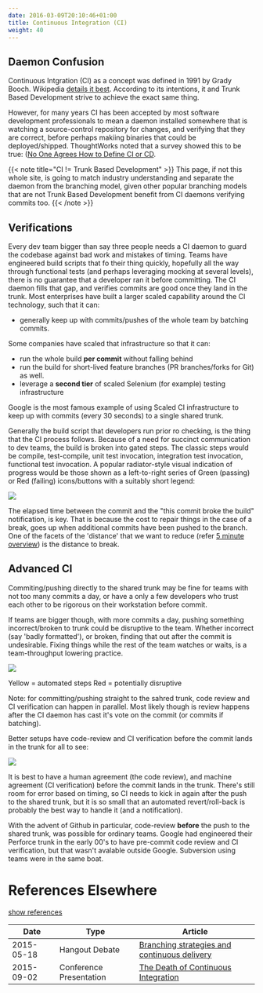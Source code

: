 ```yaml
---
date: 2016-03-09T20:10:46+01:00
title: Continuous Integration (CI)
weight: 40
---
```


## Daemon Confusion

Continuous Intgration (CI) as a concept was defined in 1991 by Grady Booch. Wikipedia
[details it best](https://en.wikipedia.org/wiki/Continuous_integration). 
According to its intentions, it and Trunk Based Development strive to achieve the exact same thing.

However, for many years CI has been accepted by most software development professionals to mean a daemon installed
somewhere that is watching a source-control repository for changes, and verifying that they are correct, before 
perhaps makiing binaries that could be deployed/shipped.  ThoughtWorks noted that a survey showed this 
to be true: ([No One Agrees How to Define CI or CD](https://blog.snap-ci.com/blog/2016/07/26/continuous-delivery-integration-devops-research/).

{{< note title="CI != Trunk Based Development" >}}
This page, if not this whole site, is going to match industry understanding and separate the daemon from the branching
model, given other popular branching models that are not Trunk Based Development benefit from CI daemons verifying 
commits too.
{{< /note >}}

## Verifications

Every dev team bigger than say three people needs a CI daemon to guard the codebase against bad work and mistakes of 
timing. Teams have engineered build scripts that fo their thing quickly, hopefully all the way through functional 
tests (and perhaps leveraging mocking at several levels), there is no guarantee that a developer ran it before 
committing. The CI daemon fills that gap, and verifies commits are good once they land in the trunk. Most enterprises 
have built a larger scaled capability around the CI technology, such that it can:

* generally keep up with commits/pushes of the whole team by batching commits.

Some companies have scaled that infrastructure so that it can:

* run the whole build **per commit** without falling behind
* run the build for short-lived feature branches (PR branches/forks for Git) as well.
* leverage a **second tier** of scaled Selenium (for example) testing infrastructure

Google is the most famous example of using Scaled CI infrastructure to keep up with commits (every 30 seconds) to
a single shared trunk.

Generally the build script that developers run prior ro checking, is the thing that the CI process follows. Because of 
a need for succinct communication to dev teams, the build is broken into gated steps. The classic steps would be
compile, test-compile, unit test invocation, integration test invocation, functional test invocation. A popular 
radiator-style visual indication of progress would be those shown as a left-to-right series of Green (passing) or Red 
(failing) icons/buttons with a suitably short legend:

![](/images/pipelines1.png)

The elapsed time between the commit and the "this commit broke the build" notification, is key. That is because the cost 
to repair things in the case of a break, goes up when additional commits have been pushed to the branch. One of the 
facets of the 'distance' that we want to reduce (refer [5 minute overview](/5-min-overview/)) is the distance to break.

## Advanced CI 

Commiting/pushing directly to the shared trunk may be fine for teams with not too many 
commits a day, or have a only a few developers who trust each other to be rigorous on their workstation before commit.

If teams are bigger though, with more commits a day, pushing something incorrect/broken to trunk could be disruptive to 
the team. Whether incorrect (say 'badly formatted'), or broken, finding that out after the commit is undesirable. 
Fixing things while the rest of the team watches or waits, is a team-throughput lowering practice. 

![](/images/ci_types.png)

Yellow = automated steps
Red = potentially disruptive

Note: for committing/pushing straight to the sahred trunk, code review and CI verification can happen in parallel. Most 
likely though is review happens after the CI daemon has cast it's vote on the commit (or commits if batching).

Better setups have code-review and CI verification before the commit lands in the trunk for all to see:

![](/images/ci_types2.png)

It is best to have a human agreement (the code review), and machine agreement (CI verification) before the commit lands in 
the trunk.  There's still room for error based on timing, so CI needs to kick in again after the push to the shared 
trunk, but it is so small that an automated revert/roll-back is probably the best way to handle it (and a notification).

With the advent of Github in particular, code-review **before** the push to the shared trunk, was possible for ordinary
teams. Google had engineered their Perforce trunk in the early 00's to have pre-commit code review and CI verification,
 but that wasn't avalable outside Google. Subversion using teams were in the same boat.

# References Elsewhere

<a id="showHideRefs" href="javascript:toggleRefs();">show references</a>

Date    | Type  | Article
--------|-------|--------
2015-05-18 | Hangout Debate | [Branching strategies and continuous delivery](https://www.youtube.com/watch?v=30yN4hefrt0)
2015-09-02 | Conference Presentation | [The Death of Continuous Integration](https://www.youtube.com/watch?v=q-dPdpxIcZQ)


